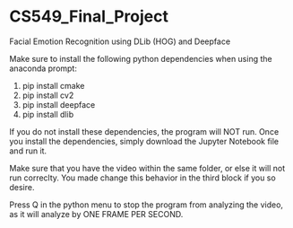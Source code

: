 # CS549_Final_Project
Facial Emotion Recognition using DLib (HOG) and Deepface

Make sure to install the following python dependencies when using the anaconda prompt:
1. pip install cmake
2. pip install cv2
3. pip install deepface
4. pip install dlib

If you do not install these dependencies, the program will NOT run.
Once you install the dependencies, simply download the Jupyter Notebook file and run it.

Make sure that you have the video within the same folder, or else it will not run correclty.
You made change this behavior in the third block if you so desire.

Press Q in the python menu to stop the program from analyzing the video, as it will analyze by ONE FRAME PER SECOND.
